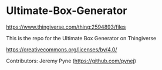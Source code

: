 # Ultimate-Box-Generator
https://www.thingiverse.com/thing:2594893/files

This is the repo for the Ultimate Box Generator on Thingiverse

https://creativecommons.org/licenses/by/4.0/

Contributors: Jeremy Pyne (https://github.com/pynej)
